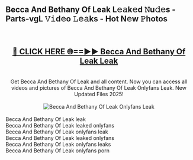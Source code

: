 <h2>Becca And Bethany Of Leak L𝚎𝚊k𝚎d 𝙽u𝚍𝚎s - Parts-vgL 𝚅𝚒d𝚎o 𝙻𝚎𝚊ks - Hot N𝚎w 𝙿hotos </h2>
<br>
<div align="center">
<h2><a href="https://213.232.235.80/live/video.php?q=becca-and-bethany-of-leak" rel="nofollow">🔴 CLICK HERE 🌐==►► Becca And Bethany Of Leak Leak</a></h2>
<br>
Get Becca And Bethany Of Leak and all content. Now you can access all videos and pictures of Becca And Bethany Of Leak Onlyfans Leak. New Updated Files 2025!
<br>
<br>
<a href="https://213.232.235.80/live/video.php?q=becca-and-bethany-of-leak" rel="nofollow" data-target="animated-image.originalLink"><img src="https://i.imgur.com/1EjSzPs.png" alt="Becca And Bethany Of Leak Onlyfans Leak" style="max-width: 100%; display: inline-block;" data-target="animated-image.originalImage"></a>
</div>
<br>
Becca And Bethany Of Leak leak<br>
Becca And Bethany Of Leak leaked onlyfans<br>
Becca And Bethany Of Leak onlyfans leak<br>
Becca And Bethany Of Leak leaked onlyfans<br>
Becca And Bethany Of Leak onlyfans leaks<br>
Becca And Bethany Of Leak onlyfans porn
